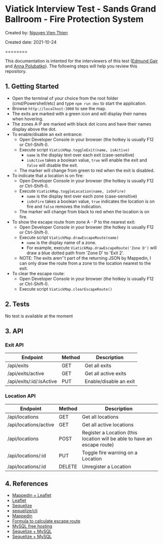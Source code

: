 # Viatick Interview Test - Sands Grand Ballroom - Fire Protection System

Created by: [Nguyen Vien Thien](mailto:farsky_vt@yahoo.com)

Created date: 2021-10-24

========

This documentation is intented for the interviewers of this test ([Edmund Gair](mailto:edmund@viatick.com) and [Anna Polubatko](mailto:anna@viatick.com)). The following steps will help you review this repository.

## 1. Getting Started
- Open the terminal of your choice from the root folder (cmd/Powershell/etc) and type `npm run dev` to start the application.
- Browse `http://localhost:3000` to see the map.
- The exits are marked with a green icon and will display their names when hovering.
- The zones A-P are marked with black dot icons and have their names display above the dot.
- To enable/disable an exit entrance:
  - Open Developer Console in your browser (the hotkey is usually F12 or Ctrl-Shift-I).
  - Execute script `ViatickMap.toggleExit(name, isActive)`
    - `name` is the display text over each exit (case-sensitive)
    - `isActive` takes a boolean value, `true` will enable the exit and `false` will disable the exit.
  - The marker will change from green to red when the exit is disabled.
- To indicate that a location is on fire:
  - Open Developer Console in your browser (the hotkey is usually F12 or Ctrl-Shift-I).
  - Execute `ViatickMap.toggleLocation(name, isOnFire)`
    - `name` is the display text over each zone (case-sensitive)
    - `isOnFire` takes a boolean value, `true` indicates the location is on fire and `false` removes the indication.
  - The marker will change from black to red when the location is on fire.
- To show the escape route from zone A - P to the nearest exit:
  - Open Developer Console in your browser (the hotkey is usually F12 or Ctrl-Shift-I).
  - Execute script `ViatickMap.drawEscapeRoute(name)`
    - `name` is the display name of a zone.
    - For example, execute `ViatickMap.drawEscapeRoute('Zone D')` will draw a blue dotted path from 'Zone D' to 'Exit 2'.
  - NOTE: The exits aren''t part of the returning JSON by Mappedin, I can only draw the route from a zone to the location nearest to the exit.
- To clear the escape route:
  - Open Developer Console in your browser (the hotkey is usually F12 or Ctrl-Shift-I).
  - Execute script `ViatickMap.clearEscapeRoute()`

## 2. Tests
No test is available at the moment

## 3. API
### Exit API
| Endpoint | Method | Description |
|--|--|--|
| /api/exits | GET | Get all exits |
| /api/exits/active | GET | Get all active exits |
| /api/exits/:id/:isActive | PUT | Enable/disable an exit |

### Location API
| Endpoint | Method | Description |
|--|--|--|
| /api/locations | GET | Get all locations |
| /api/locations/active | GET | Get all active locations |
| /api/locations | POST | Register a Location (this location will be able to have an escape route) |
| /api/locations/:id | PUT | Toggle fire warning on a Location |
| /api/locations/:id | DELETE | Unregister a Location |

## 4. References
- [Mappedin + Leaflet](https://github.com/davemuir/stoBU/tree/49ced477ffc5cc8ea77a1728333b2839115cb7e7/public/mappedin_api)
- [Leaflet](https://leafletjs.com/reference-1.7.1.html)
- [Sequelize](https://sequelize.org/)
- [sequelize/cli](https://github.com/sequelize/cli)
- [Mappedin](https://github.com/MappedIn/platform-api)
- [Formula to calculate escape route](https://www.omnicalculator.com/math/hypotenuse)
- [MySQL free hosting](https://www.freesqldatabase.com/)
- [Sequelize + MySQL](https://www.esparkinfo.com/node-js-with-mysql-using-sequelize-express.html)
- [Sequelize + MySQL](https://www.bezkoder.com/node-js-express-sequelize-mysql/)